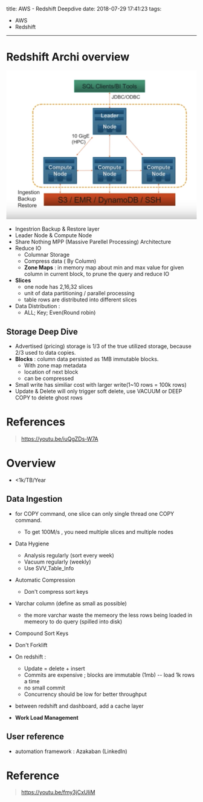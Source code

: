title: AWS - Redshift Deepdive
date: 2018-07-29 17:41:23
tags:
- AWS
- Redshift
---

# Redshift Archi overview

![Redshift Cluster Archi ](https://github.com/racheliurui/markdown/blob/master/Trending/AWS/images/023_RedShiftClusterArchi.png?raw=true)

* Ingestrion Backup & Restore layer
* Leader Node & Compute Node
* Share Nothing MPP (Massive Parellel Processing) Architecture
* Reduce IO
  * Columnar Storage
  * Compress data  ( By Column)
  * __Zone Maps__ : in memory map about min and max value for given column in current block, to prune the query and reduce IO
* __Slices__
  * one node has 2,16,32 slices
  * unit of data partitioning / parallel processing
  * table rows are distributed into different slices
* Data Distribution :
  * ALL; Key; Even(Round robin)

## Storage Deep Dive

* Advertised (pricing) storage is 1/3 of the true utilized storage, because 2/3 used to data copies.
* __Blocks__ : column data persisted as 1MB immutable blocks.
    * With zone map metadata
    * location of next block
    * can be compressed
* Small write has similiar cost with larger write(1~10 rows = 100k rows)
* Update & Delete will only trigger soft delete, use VACUUM or DEEP COPY to delete ghost rows


# References
> https://youtu.be/iuQgZDs-W7A

# Overview

* <1k/TB/Year

## Data Ingestion

* for COPY command, one slice can only single thread one COPY command.
  * To get 100M/s , you need multiple slices and multiple nodes

* Data Hygiene
  * Analysis regularly (sort every week)
  * Vacuum regularly (weekly)
  * Use SVV_Table_Info
* Automatic Compression
  * Don't compress sort keys
* Varchar column (define as small as possible)
  * the more varchar waste the memeory the less rows being loaded in memeory to do query (spilled into disk)

* Compound Sort Keys

* Don't Forklift

* On redshift :
  * Update = delete + insert
  * Commits are expensive ; blocks are immutable (1mb) -- load 1k rows a time
  * no small commit
  * Concurrency should be low for better throughput
* between redshift and dashboard, add a cache layer

* __Work Load Management__

## User reference

* automation framework : Azakaban (LinkedIn)


# Reference

> https://youtu.be/fmy3jCxUliM
